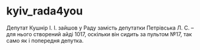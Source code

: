 # kyiv_rada4you

Депутат Кушнір І. І. зайшов у Раду замість депутатки Петрівська Л. С. – для нього створений айді 1017, оскільки він сидить за пультом №17, так само як і попередня депутка.


